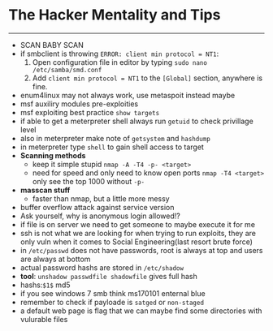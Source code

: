 # **The Hacker Mentality and Tips**
---
- SCAN BABY SCAN
- if smbclient is throwing `ERROR: client min protocol = NT1`:
    1. Open configuration file in editor by typing `sudo nano /etc/samba/smd.conf`
    1. Add `client min protocol = NT1` to the `[Global]` section, anywhere is fine.
- enum4linux may not always work, use metaspoit instead maybe
- msf auxiliry modules pre-exploities
- msf exploiting best practice `show targets`
- if able to get a meterpreter shell always run `getuid` to check privillage level
- also in meterpreter make note of `getsystem` and `hashdump`
- in meterpreter type `shell` to gain shell access to target
- **Scanning methods**
    - keep it simple stupid `nmap -A -T4 -p- <target>`
    - need for speed and only need to know open ports `nmap -T4 <target>` only see the top 1000 without `-p-`
- **masscan stuff**
    - faster than nmap, but a little more messy
- buffer overflow attack against service version
- Ask yourself, why is anonymous login allowed!?
- if file is on server we need to get someone to maybe execute it for me
- ssh is not what we are looking for when trying to run exploits, they are only vuln when it comes to Social Engineering(last resort brute force)
- in `/etc/passwd` does not have passwords, root is always at top and users are always at bottom
- actual password hashs are stored in `/etc/shadow`
- **tool**: `unshadow passwdfile shadowfile` gives full hash
- hashs:`$1$` md5
- if you see windows 7 smb think ms170101 enternal blue
- remember to check if payloade is `satged` or `non-staged`
- a default web page is flag that we can maybe find some directories with vulurable files

